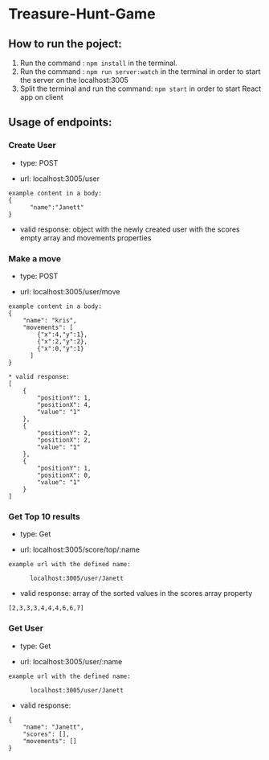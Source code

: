 # Treasure-Hunt-Game

## How to run the poject:

1. Run the command : `npm install` in the terminal.
2. Run the command : `npm run server:watch` in the terminal in order to start the server on the localhost:3005
3. Split the terminal and run the command: `npm start` in order to start React app on client

## Usage of endpoints:

### Create User

- type: POST

- url: localhost:3005/user

```
example content in a body:
{
      "name":"Janett"
}
```

- valid response: object with the newly created user with the scores empty array and movements properties

### Make a move

- type: POST

- url: localhost:3005/user/move

```
example content in a body:
{
    "name": "kris",
    "movements": [
    	{"x":4,"y":1},
    	{"x":2,"y":2},
    	{"x":0,"y":1}
      ]
}
```

```
* valid response:
[
    {
        "positionY": 1,
        "positionX": 4,
        "value": "1"
    },
    {
        "positionY": 2,
        "positionX": 2,
        "value": "1"
    },
    {
        "positionY": 1,
        "positionX": 0,
        "value": "1"
    }
]
```

### Get Top 10 results

- type: Get

- url: localhost:3005/score/top/:name

```
example url with the defined name:

      localhost:3005/user/Janett

```

- valid response: array of the sorted values in the scores array property

```
[2,3,3,3,4,4,4,6,6,7]
```

### Get User

- type: Get

- url: localhost:3005/user/:name

```
example url with the defined name:

      localhost:3005/user/Janett

```

- valid response:

```
{
    "name": "Janett",
    "scores": [],
    "movements": []
}
```
